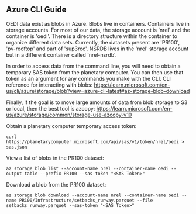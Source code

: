 ## Azure CLI Guide

OEDI data exist as blobs in Azure. Blobs live in containers. Containers live in storage accounts. For most of our data, the storage account is 'nrel' and the container is 'oedi'. There is a directory structure within the container to organize different data sets. Currently, the datasets present are 'PR100', 'pv-rooftop' and part of 'sup3rcc'. NSRDB lives in the 'nrel' storage account but in a different container called 'nrel-nsrdb'.

In order to access data from the command line, you will need to obtain a temporary SAS token from the planetary computer. You can then use that token as an argument for any commands you make with the CLI. CLI reference for interacting with blobs: https://learn.microsoft.com/en-us/cli/azure/storage/blob?view=azure-cli-latest#az-storage-blob-download

Finally, if the goal is to move large amounts of data from blob storage to S3 or local, then the best tool is azcopy: https://learn.microsoft.com/en-us/azure/storage/common/storage-use-azcopy-v10

Obtain a planetary computer temporary access token:

`curl https://planetarycomputer.microsoft.com/api/sas/v1/token/nrel/oedi > sas.json`

View a list of blobs in the PR100 dataset:

`az storage blob list --account-name nrel --container-name oedi --output table --prefix PR100 --sas-token "<SAS Token>"`

Download a blob from the PR100 dataset:

`az storage blob download --account-name nrel --container-name oedi --name PR100/Infrastructure/setbacks_runway.parquet --file setbacks_runway.parquet --sas-token "<SAS Token>"`
